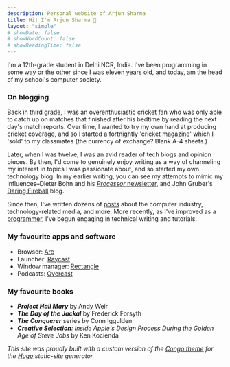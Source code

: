 ```yaml
---
description: Personal website of Arjun Sharma
title: Hi! I'm Arjun Sharma 👋
layout: "simple"
# showDate: false
# showWordCount: false
# showReadingTime: false
---
```


I'm a 12th-grade student in Delhi NCR, India. I've been programming in some way or the other since I was eleven years old, and today, am the head of my school's computer society.

### On blogging

Back in third grade, I was an overenthusiastic cricket fan who was only able to catch up on matches that finished after his bedtime by reading the next day's match reports. Over time, I wanted to try my own hand at producing cricket coverage, and so I started a fortnightly 'cricket magazine' which I 'sold' to my classmates (the currency of exchange? Blank A-4 sheets.)

Later, when I was twelve, I was an avid reader of tech blogs and opinion pieces. By then, I'd come to genuinely enjoy writing as a way of channeling my interest in topics I was passionate about, and so started my own technology blog. In my earlier writing, you can see my attempts to mimic my influences–Dieter Bohn and his [_Processor_ newsletter](https://www.theverge.com/processor-newsletter-dieter-bohn-show-video), and John Gruber's [Daring Fireball](https://daringfireball.net/) blog.

Since then, I've written dozens of [posts](/blog) about the computer industry, technology-related media, and more. More recently, as I've improved as a [programmer](https://github.com/ArjunS07), I've begun engaging in technical writing and tutorials.

### My favourite apps and software

* Browser: [Arc](https://arc.net/)
* Launcher: [Raycast](https://www.raycast.com/)
* Window manager: [Rectangle](https://rectangleapp.com/)
* Podcasts: [Overcast](https://overcast.fm/)

### My favourite books

* _**Project Hail Mary**_ by Andy Weir
* _**The Day of the Jackal**_ by Frederick Forsyth
* _**The Conquerer**_ series by Conn Iggulden
* _**Creative Selection**: Inside Apple's Design Process During the Golden Age of Steve Jobs_ by Ken Kocienda

_This site was proudly built with a custom version of the [Congo theme](https://github.com/jpanther/congo) for the [Hugo](gohugo.io) static-site generator._
